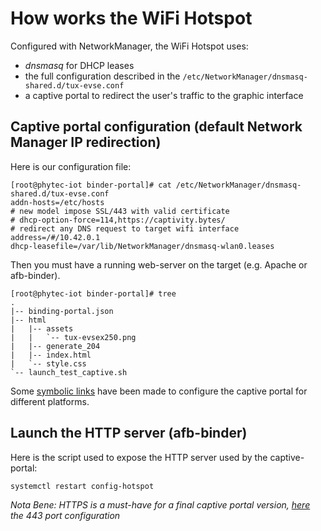 # How works the WiFi Hotspot

Configured with NetworkManager, the WiFi Hotspot uses:
- _dnsmasq_ for DHCP leases
- the full configuration described in the `/etc/NetworkManager/dnsmasq-shared.d/tux-evse.conf`
- a captive portal to redirect the user's traffic to the graphic interface

## Captive portal configuration (default Network Manager IP redirection)

Here is our configuration file:
```shell
[root@phytec-iot binder-portal]# cat /etc/NetworkManager/dnsmasq-shared.d/tux-evse.conf
addn-hosts=/etc/hosts
# new model impose SSL/443 with valid certificate
# dhcp-option-force=114,https://captivity.bytes/
# redirect any DNS request to target wifi interface
address=/#/10.42.0.1
dhcp-leasefile=/var/lib/NetworkManager/dnsmasq-wlan0.leases
```

Then you must have a running web-server on the target (e.g. Apache or afb-binder).
```shell
[root@phytec-iot binder-portal]# tree
.
|-- binding-portal.json
|-- html
|   |-- assets
|   |   `-- tux-evsex250.png
|   |-- generate_204
|   |-- index.html
|   `-- style.css
`-- launch_test_captive.sh
```

Some [symbolic links](https://en.wikipedia.org/wiki/Captive_portal#Detection) have been made to configure the captive portal for different platforms.

## Launch the HTTP server (afb-binder)

Here is the script used to expose the HTTP server used by the captive-portal:

```shell
systemctl restart config-hotspot
```

_Nota Bene: HTTPS is a must-have for a final captive portal version, [here](https://github.com/tux-evse/lvgl-binding-rs/commit/c77d5e72656904f03349b7f9c33b5b60dab32dbf) the 443 port configuration_
